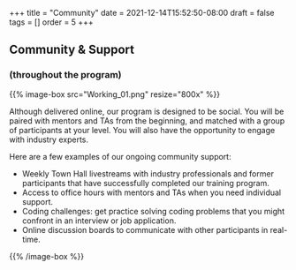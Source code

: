 +++
title = "Community"
date = 2021-12-14T15:52:50-08:00
draft = false
tags = []
order = 5
+++

## Community & Support

### (throughout the program)

{{% image-box src="Working_01.png" resize="800x" %}}

Although delivered online, our program is designed to be social.  You will be
paired with mentors and TAs from the beginning, and matched with a group of
participants at your level. You will also have the opportunity to engage with
industry experts.

Here are a few examples of our ongoing community support:

- Weekly Town Hall livestreams with industry professionals and former
  participants that have successfully completed our training program.
- Access to office hours with mentors and TAs when you need individual support.
- Coding challenges: get practice solving coding problems that you might
  confront in an interview or job application.
- Online discussion boards to communicate with other participants in real-time.

{{% /image-box %}}